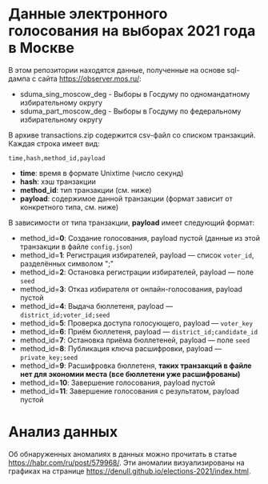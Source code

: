 # Данные электронного голосования на выборах 2021 года в Москве

В этом репозитории находятся данные, полученные на основе sql-дампа с сайта https://observer.mos.ru/:

* sduma_sing_moscow_deg - Выборы в Госдуму по одномандатному избирательному округу
* sduma_part_moscow_deg - Выборы в Госдуму по федеральному избирательному округу

В архиве transactions.zip содержится csv-файл со списком транзакций. Каждая строка имеет вид:

```
time,hash,method_id,payload
```

* **time**: время в формате Unixtime (число секунд)
* **hash**: хэш транзакции
* **method_id**: тип транзакции (см. ниже)
* **payload**: содержимое данной транзакции (формат зависит от конкретного типа, см. ниже)

В зависимости от типа транзакции, **payload** имеет следующий формат:
* method_id=**0**: Создание голосования, payload пустой (данные из этой транзакции в файле `config.json`)
* method_id=**1**: Регистрация избирателей, payload — список `voter_id`, разделённых символом ";"
* method_id=**2**: Остановка регистрации избирателей, payload — поле `seed`
* method_id=**3**: Отказ избирателя от онлайн-голосования, payload пустой
* method_id=**4**: Выдача бюллетеня, payload — `district_id;voter_id;seed`
* method_id=**5**: Проверка доступа голосующего, payload — `voter_key`
* method_id=**6**: Приём бюллетеня, payload — `district_id;candidate_id`
* method_id=**7**: Остановка приёма бюллетеней, payload — поле `seed`
* method_id=**8**: Публикация ключа расшифровки, payload — `private_key;seed`
* method_id=**9**: Расшифровка бюллетеня, **таких транзакций в файле нет для экономии места (все бюллетени уже расшифрованы)**
* method_id=**10**: Завершение голосования, payload пустой
* method_id=**11**: Завершение голосования с результатом, payload пустой

# Анализ данных

Об обнаруженных аномалиях в данных можно прочитать в статье https://habr.com/ru/post/579968/. Эти аномалии визуализированы на графиках на странице https://denull.github.io/elections-2021/index.html.
